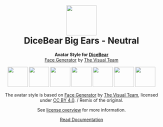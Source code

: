<h1 align="center"><img src="https://dicebear.com/logo-readme.svg" width="96" /> <br />DiceBear Big Ears - Neutral</h1>
<p align="center">
  <strong>Avatar Style for <a href="https://dicebear.com/">DiceBear</a></strong><br />
  <a href="https://www.figma.com/community/file/986078800058673824">Face Generator</a> by <a href="https://thevisual.team/">The Visual Team</a>
</p>

<p align="center">
  <img src="https://api.dicebear.com/5.x/big-ears-neutral/svg?seed=Mimi" width="64" />
  <img src="https://api.dicebear.com/5.x/big-ears-neutral/svg?seed=Sasha" width="64" />
  <img src="https://api.dicebear.com/5.x/big-ears-neutral/svg?seed=Lilly" width="64" />
  <img src="https://api.dicebear.com/5.x/big-ears-neutral/svg?seed=Tigger" width="64" />
  <img src="https://api.dicebear.com/5.x/big-ears-neutral/svg?seed=Bella" width="64" />
  <img src="https://api.dicebear.com/5.x/big-ears-neutral/svg?seed=Zoe" width="64" />
  <img src="https://api.dicebear.com/5.x/big-ears-neutral/svg?seed=Kitty" width="64" />
</p>

<p align="center">
  The avatar style is based on <a href="https://www.figma.com/community/file/986078800058673824">Face Generator</a> by
  <a href="https://thevisual.team/">The Visual Team</a>, licensed under
  <a href="https://creativecommons.org/licenses/by/4.0/">CC BY 4.0</a>. / Remix of the original.
</p>
<p align="center">
  See <a href="https://dicebear.com/licenses">license overview</a> for more information.
</p>

<p align="center">
  <a href="https://dicebear.com/styles/big-ears-neutral">
    Read Documentation
  </a>
</p>
